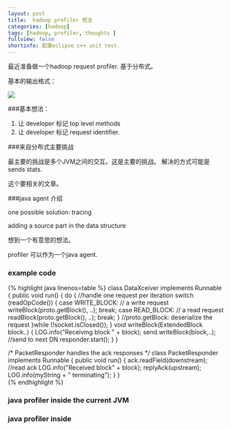 ```yaml
---
layout: post
title:  hadoop profiler 想法
categories: [hadoop]
tags: [hadoop, profiler, thoughts ]
fullview: false
shortinfo: 配置eclipse c++ unit test. 
---
```


<script type="text/javascript" src="http://cdn.mathjax.org/mathjax/latest/MathJax.js?config=default"></script>

最近准备做一个hadoop request profiler. 基于分布式。

基本的输出格式： 

![](http://i.imgur.com/5knHM2R.png)

###基本想法：

1. 让 developer 标记	top level methods
2. 让 developer 标记 request identifier.

###来自分布式主要挑战

最主要的挑战是多个JVM之间的交互。这是主要的挑战。 
解决的方式可能是sends stats. 

这个要相关的文章。

###java agent 介绍

one possible solution: tracing 

adding a source part in the data structure 

想到一个有意思的想法。

profiler 可以作为一个java agent. 

### example code 

{% highlight java linenos=table %}
class DataXceiver implements Runnable {
  public void run() {
	do { //handle one request per iteration
	  switch (readOpCode()) {
		case WRITE_BLOCK: // a write request
		  writeBlock(proto.getBlock(), ..); break;
		 case READ_BLOCK: // a read request
	      readBlock(proto.getBlock(), ..); break;
	    } //proto.getBlock: deserialize the request 
	 }while (!socket.isClosed());
   }
   void writeBlock(ExtendedBlock block..) {
	  LOG.info("Receiving block " + block);
	  send.writeBlock(block,..); //send to next DN
	  responder.start();
	}
}

/* PacketResponder handles the ack responses */
class PacketResponder implements Runnable {
  public void run() {
	  ack.readField(downstream); //read ack
	  LOG.info("Received block" + block);
	  replyAck(upstream);
	  LOG.info(myString + " terminating");
	}
}			
{% endhighlight %}

### java profiler inside the current JVM

### java profiler inside 
